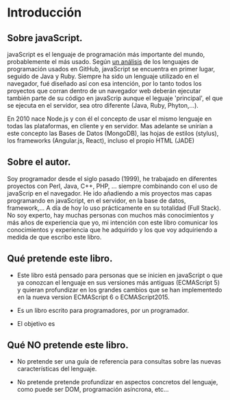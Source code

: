 # Introducción

## Sobre javaScript.

javaScript es el lenguaje de programación más importante del mundo, probablemente el más usado. Según [un análisis](https://github.com/blog/2047-language-trends-on-github) de los lenguajes de programación usados en GitHub, javaScript se encuentra en primer lugar, seguido de Java y Ruby. Siempre ha sido un lenguaje utilizado en el navegador, fué diseñado así con esa intención, por lo tanto todos los proyectos que corran dentro de un navegador web deberán ejecutar también parte de su código en javaScrip aunque el leguaje 'principal', el que se ejecuta en el servidor, sea otro diferente (Java, Ruby, Phyton,...).

En 2010 nace Node.js y con él el concepto de usar el mismo lenguaje en todas las plataformas, en cliente y en servidor. Mas adelante se unirían a este concepto las Bases de Datos (MongoDB), las hojas de estilos (stylus), los frameworks (Angular.js, React), incluso el propio HTML (JADE)

## Sobre el autor.

Soy programador desde el siglo pasado (1999), he trabajado en diferentes proyectos con Perl, Java, C++, PHP, ... siempre combinando con el uso de javaScrip en el navegador. He ido añadiendo a mis proyectos mas capas programando en javaScript, en el servidor, en la base de datos, framework,... A día de hoy lo uso prácticamente en su totalidad (Full Stack). No soy experto, hay muchas personas con muchos más conocimientos y más años de experiencia que yo, mi intención con este libro comunicar los conocimientos y experiencia que he adquirido y los que voy adquiriendo a medida de que escribo este libro.

## Qué pretende este libro.

* Este libro está pensado para personas que se inicien en javaScript o que ya conozcan el lenguaje en sus versiones más antiguas (ECMAScript 5) y quieran profundizar en los grandes cambios que se han implementedo en la nueva version ECMAScript 6 o ECMAScript2015.

* Es un libro escrito para programadores, por un programador.

* El objetivo es

## Qué **NO** pretende este libro.

* No pretende ser una guía de referencia para consultas sobre las nuevas características del lenguaje.  

* No pretende pretende profundizar en aspectos concretos del lenguaje, como puede ser DOM, programación asíncrona, etc...

